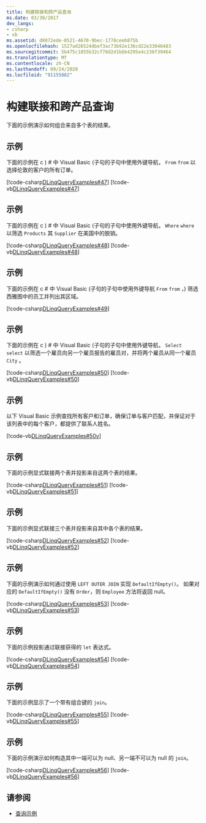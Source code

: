 ```yaml
---
title: 构建联接和跨产品查询
ms.date: 03/30/2017
dev_langs:
- csharp
- vb
ms.assetid: d8072ede-0521-4670-9bec-1778ceeb875b
ms.openlocfilehash: 1527ad26524dbef3ac73b92e136cd22e33046483
ms.sourcegitcommit: 5b475c1855b32cf78d2d1bbb4295e4c236f39464
ms.translationtype: MT
ms.contentlocale: zh-CN
ms.lasthandoff: 09/24/2020
ms.locfileid: "91155882"
---
```

# <a name="formulate-joins-and-cross-product-queries"></a>构建联接和跨产品查询

下面的示例演示如何组合来自多个表的结果。  
  
## <a name="example"></a>示例  

 下面的示例在 c ) # 中 Visual Basic (子句的子句中使用外键导航， `From` `from` 以选择伦敦的客户的所有订单。  
  
 [!code-csharp[DLinqQueryExamples#47](../../../../../../samples/snippets/csharp/VS_Snippets_Data/DLinqQueryExamples/cs/Program.cs#47)]
 [!code-vb[DLinqQueryExamples#47](../../../../../../samples/snippets/visualbasic/VS_Snippets_Data/DLinqQueryExamples/vb/Module1.vb#47)]  
  
## <a name="example"></a>示例  

 下面的示例在 c ) # 中 Visual Basic (子句的子句中使用外键导航， `Where` `where` 以筛选 `Products` 其 `Supplier` 在美国中的脱销。  
  
 [!code-csharp[DLinqQueryExamples#48](../../../../../../samples/snippets/csharp/VS_Snippets_Data/DLinqQueryExamples/cs/Program.cs#48)]
 [!code-vb[DLinqQueryExamples#48](../../../../../../samples/snippets/visualbasic/VS_Snippets_Data/DLinqQueryExamples/vb/Module1.vb#48)]  
  
## <a name="example"></a>示例  

 下面的示例在 c # 中 Visual Basic (子句的子句中使用外键导航 `From` `from` ，) 筛选西雅图中的员工并列出其区域。  
  
 [!code-csharp[DLinqQueryExamples#49](../../../../../../samples/snippets/csharp/VS_Snippets_Data/DLinqQueryExamples/cs/Program.cs#49)]  
  
## <a name="example"></a>示例  

 下面的示例在 c ) # 中 Visual Basic (子句的子句中使用外键导航， `Select` `select` 以筛选一个雇员向另一个雇员报告的雇员对，并将两个雇员从同一个雇员 `City` 。  
  
 [!code-csharp[DLinqQueryExamples#50](../../../../../../samples/snippets/csharp/VS_Snippets_Data/DLinqQueryExamples/cs/Program.cs#50)]
 [!code-vb[DLinqQueryExamples#50](../../../../../../samples/snippets/visualbasic/VS_Snippets_Data/DLinqQueryExamples/vb/Module1.vb#50)]  
  
## <a name="example"></a>示例  

 以下 Visual Basic 示例查找所有客户和订单，确保订单与客户匹配，并保证对于该列表中的每个客户，都提供了联系人姓名。  
  
 [!code-vb[DLinqQueryExamples#50v](../../../../../../samples/snippets/visualbasic/VS_Snippets_Data/DLinqQueryExamples/vb/Module1.vb#50v)]  
  
## <a name="example"></a>示例  

 下面的示例显式联接两个表并投影来自这两个表的结果。  
  
 [!code-csharp[DLinqQueryExamples#51](../../../../../../samples/snippets/csharp/VS_Snippets_Data/DLinqQueryExamples/cs/Program.cs#51)]
 [!code-vb[DLinqQueryExamples#51](../../../../../../samples/snippets/visualbasic/VS_Snippets_Data/DLinqQueryExamples/vb/Module1.vb#51)]  
  
## <a name="example"></a>示例  

 下面的示例显式联接三个表并投影来自其中各个表的结果。  
  
 [!code-csharp[DLinqQueryExamples#52](../../../../../../samples/snippets/csharp/VS_Snippets_Data/DLinqQueryExamples/cs/Program.cs#52)]
 [!code-vb[DLinqQueryExamples#52](../../../../../../samples/snippets/visualbasic/VS_Snippets_Data/DLinqQueryExamples/vb/Module1.vb#52)]  
  
## <a name="example"></a>示例  

 下面的示例演示如何通过使用 `LEFT OUTER JOIN` 实现 `DefaultIfEmpty()`。 如果对应的 `DefaultIfEmpty()` 没有 `Order`，则 `Employee` 方法将返回 null。  
  
 [!code-csharp[DLinqQueryExamples#53](../../../../../../samples/snippets/csharp/VS_Snippets_Data/DLinqQueryExamples/cs/Program.cs#53)]
 [!code-vb[DLinqQueryExamples#53](../../../../../../samples/snippets/visualbasic/VS_Snippets_Data/DLinqQueryExamples/vb/Module1.vb#53)]  
  
## <a name="example"></a>示例  

 下面的示例投影通过联接获得的 `let` 表达式。  
  
 [!code-csharp[DLinqQueryExamples#54](../../../../../../samples/snippets/csharp/VS_Snippets_Data/DLinqQueryExamples/cs/Program.cs#54)]
 [!code-vb[DLinqQueryExamples#54](../../../../../../samples/snippets/visualbasic/VS_Snippets_Data/DLinqQueryExamples/vb/Module1.vb#54)]  
  
## <a name="example"></a>示例  

 下面的示例显示了一个带有组合键的 `join`。  
  
 [!code-csharp[DLinqQueryExamples#55](../../../../../../samples/snippets/csharp/VS_Snippets_Data/DLinqQueryExamples/cs/Program.cs#55)]
 [!code-vb[DLinqQueryExamples#55](../../../../../../samples/snippets/visualbasic/VS_Snippets_Data/DLinqQueryExamples/vb/Module1.vb#55)]  
  
## <a name="example"></a>示例  

 下面的示例演示如何构造其中一端可以为 null、另一端不可以为 null 的 `join`。  
  
 [!code-csharp[DLinqQueryExamples#56](../../../../../../samples/snippets/csharp/VS_Snippets_Data/DLinqQueryExamples/cs/Program.cs#56)]
 [!code-vb[DLinqQueryExamples#56](../../../../../../samples/snippets/visualbasic/VS_Snippets_Data/DLinqQueryExamples/vb/Module1.vb#56)]  
  
## <a name="see-also"></a>请参阅

- [查询示例](query-examples.md)
